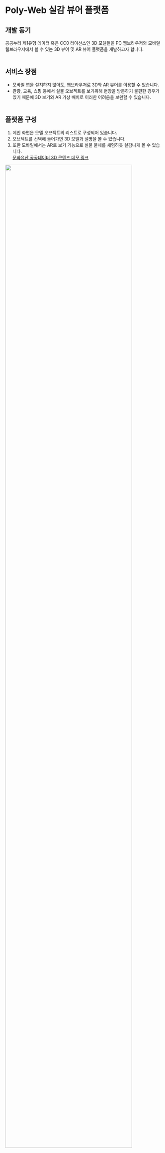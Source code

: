 # Poly-Web 실감 뷰어 플랫폼

## 개발 동기
공공누리 제1유형 데이터 혹은 CC0 라이선스인 3D 모델들을 PC 웹브라우저와 모바일 웹브라우저에서 볼 수 있는 3D 뷰어 및 AR 뷰어 플랫폼을 개발하고자 합니다.
<br><br>

## 서비스 장점
- 모바일 앱을 설치하지 않아도, 웹브라우저로 3D와 AR 뷰어를 이용할 수 있습니다.
- 관광, 교육, 쇼핑 등에서 실물 오브젝트를 보기위해 현장을 방문하기 불편한 경우가 있기 때문에 3D 보기와 AR 가상 배치로 이러한 어려움을 보완할 수 있습니다.
<br><br>

## 플랫폼 구성 
1. 메인 화면은 모델 오브젝트의 리스트로 구성되어 있습니다.
2. 오브젝트를 선택해 들어가면 3D 모델과 설명을 볼 수 있습니다.
3. 또한 모바일에서는 AR로 보기 기능으로 실물 물체를 체험하듯 실감나게 볼 수 있습니다.<br>
[문화유산 공공데이터 3D 콘텐츠 데모 링크](https://www.k-heritage.xyz/models)
<p align="left"><img src="./imgs/demo_mainpage.jpg" width="90%">
<img src="./imgs/demo_viewerpage.jpg" width="90%">

</p>
<br>
<br>

## 3D 및 AR 뷰어 모바일 웹페이지 예시
- 도기 기마인물형 뿔잔 (우리나라 문화유산 공공데이터) <br>
[3D 콘텐츠 데모 링크](https://www.k-heritage.xyz/models/8662da3f-333f-4646-a67f-a604c28b8d52)   

<p align="left">
<img src="./imgs/demo0_mainpage.jpg" width="30%" style="border: 1px solid lightgray;">
<img src="./imgs/demo1_3d_view0.jpg" width="30%" style="border: 1px solid  lightgray;">
<img src="./imgs/demo1_ar_view0.jpg" width="30%" style="border: 1px solid  lightgray;">
<!-- <img src="./imgs/demo1_QRCodeImg.jpg" width="30%"> -->
<br>
<br>

- 도기 서수형 명기 (우리나라 문화유산 공공데이터) <br> 
[3D 콘텐츠 데모 링크](https://www.k-heritage.xyz/models/9c2c3e89-53d6-453b-a5f3-fa164f2d5609) 
 
<p align="left">
<img src="./imgs/demo0_mainpage.jpg" width="30%" style="border: 1px solid  lightgray;">
<img src="./imgs/demo2_3d_view0.jpg" width="30%" style="border: 1px solid  lightgray;">
<img src="./imgs/demo2_ar_view0.jpg" width="30%" style="border: 1px solid  lightgray;">
<!-- <img src="./imgs/demo2_QRCodeImg.jpg" width="30%"> -->
</p>
<br>


## 별도의 플랫폼을 개설해 이용하고 싶은 경우
* 본 프로젝트를 이용하여 공공 3D 모델 플랫폼을 자체 개설할 수 있습니다. 
* 설치는 INSTALLATION.md를 참고 바랍니다. AWS S3 등의 셋팅이 필요합니다.
